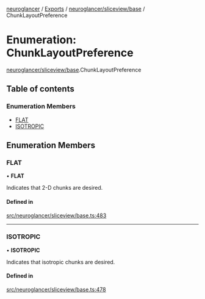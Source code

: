 [neuroglancer](../README.md) / [Exports](../modules.md) / [neuroglancer/sliceview/base](../modules/neuroglancer_sliceview_base.md) / ChunkLayoutPreference

# Enumeration: ChunkLayoutPreference

[neuroglancer/sliceview/base](../modules/neuroglancer_sliceview_base.md).ChunkLayoutPreference

## Table of contents

### Enumeration Members

- [FLAT](neuroglancer_sliceview_base.ChunkLayoutPreference.md#flat)
- [ISOTROPIC](neuroglancer_sliceview_base.ChunkLayoutPreference.md#isotropic)

## Enumeration Members

### FLAT

• **FLAT**

Indicates that 2-D chunks are desired.

#### Defined in

[src/neuroglancer/sliceview/base.ts:483](https://github.com/ActiveBrainAtlas2/neuroglancer/blob/034b457d/src/neuroglancer/sliceview/base.ts#L483)

___

### ISOTROPIC

• **ISOTROPIC**

Indicates that isotropic chunks are desired.

#### Defined in

[src/neuroglancer/sliceview/base.ts:478](https://github.com/ActiveBrainAtlas2/neuroglancer/blob/034b457d/src/neuroglancer/sliceview/base.ts#L478)
